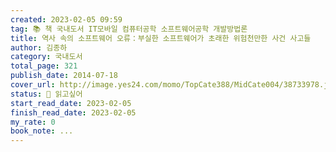 ```yaml
---
created: 2023-02-05 09:59
tag: 📚 책 국내도서 IT모바일 컴퓨터공학 소프트웨어공학 개발방법론
title: 역사 속의 소프트웨어 오류：부실한 소프트웨어가 초래한 위험천만한 사건 사고들
author: 김종하
category: 국내도서
total_page: 321
publish_date: 2014-07-18
cover_url: http://image.yes24.com/momo/TopCate388/MidCate004/38733978.jpg
status: 👀 읽고싶어
start_read_date: 2023-02-05
finish_read_date: 2023-02-05
my_rate: 0
book_note: ...
---
```



